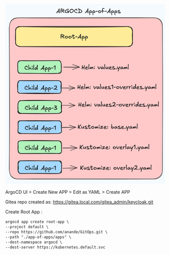 ![app_of_apps](images/app_of_apps.png)

ArgoCD UI > Create New APP > Edit as YAML > Create APP

Gitea repo created as:
https://gitea.local.com/gitea_admin/keycloak.git

Create Root App :
```
argocd app create root-app \
--project default \
--repo https://github.com/anande/GitOps.git \
--path "./app-of-apps/apps" \
--dest-namespace argocd \
--dest-server https://kubernetes.default.svc
```
